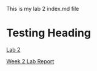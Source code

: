This is my lab 2 index.md file

# Testing Heading

[Lab 2](lab-report-1-week-2.html)

[Week 2 Lab Report](week-2-lab-report.html)

